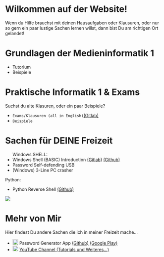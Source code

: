 <h1>Wilkommen auf der Website!</h1>
<p>Wenn du Hilfe brauchst mit deinen Hausaufgaben oder Klausuren, oder nur so gern ein paar lustige Sachen lernen willst, dann bist Du am richtigen Ort gelandet!</p>

<h1>Grundlagen der Medieninformatik 1</h1>

<ul>
  <li>Tutorium</li>
  <li>Beispiele</li>
</ul>

<h1>Praktische Informatik 1 & Exams</h1>

Suchst du alte Klasuren, oder ein paar Beispiele?
<ul>
  <li><code>Exams/Klausuren (all in English)</code><a href="https://gitlab.informatik.uni-bremen.de/s_xsipo6/university_stuff/tree/master/2.%20Praktische%20Informatik%201/Exams">(Gitlab)</a></li>
  <li><code>Beispiele</code></li>
</ul>


<h1>Sachen für DEINE Freizeit</h1>

<ul>
  Windows SHELL:
  <li>Windows Shell (BASIC) Introduction <a href="https://gitlab.informatik.uni-bremen.de/s_xsipo6/university_stuff/tree/master/Etc%20in%20der%20Freizeit/Spass%20mit%20SHELL">(Gitlab)</a> <a href="https://github.com/leolion3/University_Stuff/tree/master/Etc%20in%20der%20Freizeit/Spass%20mit%20SHELL">(Github)</a></li>
  <li> Password Self-defending USB </li>
  <li> (Windows) 3-Line PC crasher </li> </ul>
  Python:
  <ul> <li> Python Reverse Shell <a href="https://github.com/leolion3/University_Stuff/tree/master/Etc%20in%20der%20Freizeit/Python%20Reverse%20Shell">(Github)</a> </li>
  </ul>
  <img src="https://github.com/leolion3/University_Stuff/blob/master/Data/Shell.PNG?raw=true">

<h1>Mehr von Mir</h1>

Hier findest Du andere Sachen die ich in meiner Freizeit mache...

<ul>
    <li><img src="https://lh3.googleusercontent.com/w_qN0qkMH9B-XmVHDn4GDEFfaISZ3ItJuwahMIqq0BfqW-3_GtLsETiG6URyOy_vKA=s180-rw" width="18" height="18"> Password Generator App <a href="https://github.com/leolion3/App-Tutorial/tree/master/Password_Generator">(Github)</a> <a href="https://play.google.com/store/apps/details?id=processing.test.password_generator">(Google Play)</a>
    <li><img src="https://yt3.ggpht.com/-vE8lalEFT0E/AAAAAAAAAAI/AAAAAAAAAKs/KLVzTlDF7jo/s100-mo-c-c0xffffffff-rj-k-no/photo.jpg" width="18" height="18">  <a href="https://www.YouTube.com/c/StrongLions">YouTube Channel (Tutorials und Weiteres...)</a></li>


  <code>
</code>
